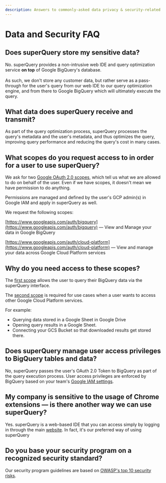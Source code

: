```yaml
---
description: Answers to commonly-asked data privacy & security-related questions
---
```


# Data and Security FAQ

## Does superQuery store my sensitive data?

No. superQuery provides a non-intrusive web IDE and query optimization service **on top** of Google BigQuery's database.\
&#x20;\
As such, we don't store any customer data, but rather serve as a pass-through for the user's query from our web IDE to our query optimization engine, and from there to Google BigQuery which will ultimately execute the query.

## What data does superQuery receive and transmit?

As part of the query optimization process, superQuery processes the query's metadata and the user's metadata, and thus optimizes the query, improving query performance and reducing the query's cost in many cases.

## What scopes do you request access to in order for a user to use superQuery?

We ask for two [Google OAuth 2.0 scopes](https://developers.google.com/identity/protocols/googlescopes#bigqueryv2), which tell us what we are allowed to do on behalf of the user. Even if we have scopes, it doesn't mean we have permission to do anything.&#x20;

Permissions are managed and defined by the user's GCP admin(s) in Google IAM and apply in superQuery as well.

We request the following scopes:

[https://www.googleapis.com/auth/bigquery](https://www.googleapis.com/auth/bigquery) &mdash; View and Manage your data in Google BigQuery

[https://www.googleapis.com/auth/cloud-platform](https://www.googleapis.com/auth/cloud-platform) &mdash; View and manage your data across Google Cloud Platform services

## Why do you need access to these scopes?

The [first scope](https://www.googleapis.com/auth/bigquery) allows the user to query their BigQuery data via the superQuery interface.

The [second scope](https://www.googleapis.com/auth/cloud-platform) is required for use cases when a user wants to access other Google Cloud Platform services.&#x20;

For example:

* Querying data stored in a Google Sheet in Google Drive
* Opening query results in a Google Sheet.
* Connecting your GCS Bucket so that downloaded results get stored there.

## Does superQuery manage user access privileges to BigQuery tables and data?

No, superQuery passes the user's OAuth 2.0 Token to BigQuery as part of the query execution process. User access privileges are enforced by BigQuery based on your team's [Google IAM settings](https://console.cloud.google.com/iam-admin/iam?project=tamir-215609\)).

## My company is sensitive to the usage of Chrome extensions &mdash; is there another way we can use superQuery?

Yes. superQuery is a web-based IDE that you can access simply by logging in through the main [website](http://web.superquery.io). In fact, it's our preferred way of using superQuery

## Do you base your security program on a recognized security standard?

Our security program guidelines are based on [OWASP's top 10 security risks](https://owasp.org/www-project-top-ten/).
